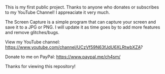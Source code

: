 This is my first public project. Thanks to anyone who donates or subscribes to my YouTube Channel! I appreaciate it very much. 

The Screen Capture is a simple program that can capture your screen and save it to a JPG or PNG. I will update it as time goes by to add more features and remove glitches/bugs. 

View my YouTube channel: https://www.youtube.com/channel/UCzVf59N63fJdU6XLRtwbXZA?

Donate to me on PayPal: https://www.paypal.me/ch4sm/

Thanks for viewing this repository!
